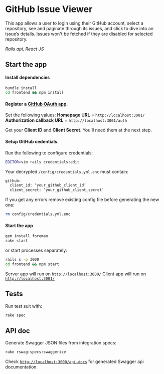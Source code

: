 # GitHub Issue Viewer

This app allows a user to login using their GitHub account, select a repository, see and paginate through its issues, and click to dive into an issue’s details. Issues won't be fetched if they are disabled for selected repository.

*Rails api, React JS*
## Start the app

#### Install dependencies

```sh
bundle install
cd frontend && npm install
```

#### Register a [GitHub OAuth app](https://docs.github.com/en/free-pro-team@latest/rest/guides/basics-of-authentication#registering-your-app).

Set the following values:
**Homepage URL** = `http://localhost:3001/`
**Authorization callback URL** = `http://localhost:3001/auth`

Get your **Client ID** and **Client Secret**. You'll need them at the next step.

#### Setup GitHub cedentials.
Run the following to configure credentials:

```sh
EDITOR=vim rails credentials:edit
```
Your decrypted `/config/credentials.yml.enc` must contain:
```sh
github:
  client_id: ‘your_github_client_id’
  client_secret: ‘your_github_client_secret’
```

If you get any errors remove existing config file before generating the new one:
```sh
rm config/credentials.yml.enc
```

#### Start the app

```sh
gem install foreman
rake start
```
or start processes separately:

```sh
rails s -p 3000
cd frontend && npm start
```

Server app will run on [`http://localhost:3000/`](http://localhost:3000/)
Client app will run on [`http://localhost:3001/`](http://localhost:3001/)

## Tests

Run test suit with:

```sh
rake spec
```

## API doc

Generate Swagger JSON files from integration specs:

```sh
rake rswag:specs:swaggerize
```

Check [`http://localhost:3000/api-docs`](http://localhost:3000/api-docs) for generated Swagger api documentation.
